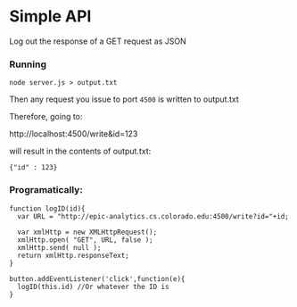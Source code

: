 # Simple API

Log out the response of a GET request as JSON

### Running

    node server.js > output.txt


Then any request you issue to port `4500` is written to output.txt

Therefore, going to:

http://localhost:4500/write&id=123

will result in the contents of output.txt:

    {"id" : 123}

### Programatically:

    function logID(id){
      var URL = "http://epic-analytics.cs.colorado.edu:4500/write?id="+id;

      var xmlHttp = new XMLHttpRequest();
      xmlHttp.open( "GET", URL, false );
      xmlHttp.send( null );
      return xmlHttp.responseText;
    }

    button.addEventListener('click',function(e){
      logID(this.id) //Or whatever the ID is
    }
